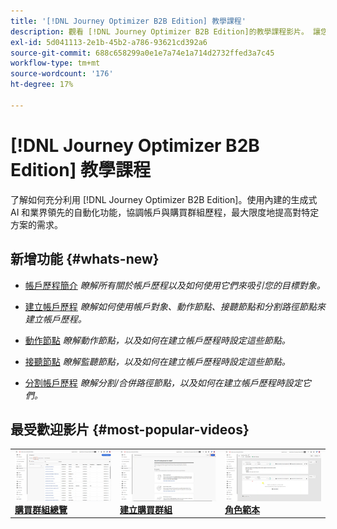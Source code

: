 ```yaml
---
title: '[!DNL Journey Optimizer B2B Edition] 教學課程'
description: 觀看 [!DNL Journey Optimizer B2B Edition]的教學課程影片。 讓您更瞭解如何協調帳戶和購買團體歷程等。
exl-id: 5d041113-2e1b-45b2-a786-93621cd392a6
source-git-commit: 688c658299a0e1e7a74e1a714d2732ffed3a7c45
workflow-type: tm+mt
source-wordcount: '176'
ht-degree: 17%

---
```


# [!DNL Journey Optimizer B2B Edition] 教學課程

了解如何充分利用 [!DNL Journey Optimizer B2B Edition]。使用內建的生成式 AI 和業界領先的自動化功能，協調帳戶與購買群組歷程，最大限度地提高對特定方案的需求。

## 新增功能 {#whats-new}

* [帳戶歷程簡介](/help/account-journeys/introducing-account-journeys.md)
  _瞭解所有關於帳戶歷程以及如何使用它們來吸引您的目標對象。_

* [建立帳戶歷程](/help/account-journeys/create-an-account-journey.md)
  _瞭解如何使用帳戶對象、動作節點、接聽節點和分割路徑節點來建立帳戶歷程。_

* [動作節點](/help/account-journeys/journey-nodes/action-node.md)
  _瞭解動作節點，以及如何在建立帳戶歷程時設定這些節點。_

* [接聽節點](/help/account-journeys/journey-nodes/listen-node.md)
  _瞭解監聽節點，以及如何在建立帳戶歷程時設定這些節點。_

* [分割帳戶歷程](/help/account-journeys/journey-nodes/split-account-journey.md)
  _瞭解分割/合併路徑節點，以及如何在建立帳戶歷程時設定它們。_

## 最受歡迎影片 {#most-popular-videos}

<table>
<tr>
<td>
<a href="/help/buying-groups/buying-groups-overview.md"><img alt="「購買群組概述」影片的影像縮圖" src="assets/buying-groups-overview.png"></a>
<div><a href="/help/buying-groups/buying-groups-overview.md"><strong>購買群組總覽</strong></a></div>
</td>
<td>
<a href="/help/buying-groups/create-a-buying-group.md"><img alt="「建立購買群組」影片的影像縮圖" src="assets/create-a-buying-group.png"></a>
<div><a href="/help/buying-groups/create-a-buying-group.md"><strong>建立購買群組</strong></a></div>
</td>
<td>
<a href="/help/buying-groups/role-templates.md"><img alt="「角色範本」影片的影像縮圖" src="assets/role-templates.png" /></a>
<div><a href="/help/buying-groups/role-templates.md"><strong>角色範本</strong></a></div>
</td>
</tr>
</table>
